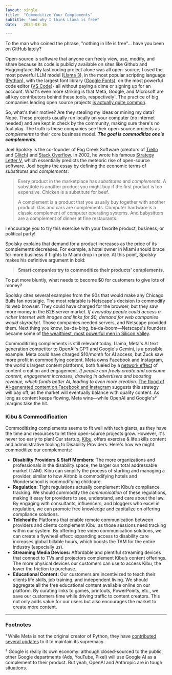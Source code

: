 ```yaml
---
layout: single
title:  "Commoditize Your Complements"
subtitle: "and why I think Llama is free"
date:   2024-08-16

---
```


To the man who coined the phrase, "nothing in life is free"... have you been on GitHub lately?

Open-source is software that anyone can freely view, use, modify, and share because its code is publicly available on sites like Github and Huggingface. My last coding project alone was all open-source; I used the most powerful LLM model ([Llama 3](https://huggingface.co/meta-llama/Meta-Llama-3-8B)), in the most popular scripting language ([Python](https://github.com/python/cpython)), with the largest font library ([Google Fonts](https://fonts.google.com/)), on the most powerful code editor ([VS Code](https://github.com/microsoft/vscode))- all without paying a dime or signing up for an account. What's even more striking is that Meta, Google, and Microsoft are all key contributors behind these tools, respectively¹. The practice of big companies leading open source projects [is actually quite common](https://github.com/redswallow/open-source-from-big-companies).

So, what's their motive? Are they stealing my ideas or mining my data? Nope. These projects usually run locally on your computer (no internet needed) and are kept in check by the community, making sure there's no foul play. The truth is these companies see their open-source projects as *complements* to their core business model. ***The goal is commoditize one's complements***.

Joel Spolsky is the co-founder of Fog Creek Software (creators of [Trello](https://trello.com/) and [Glitch](https://glitch.com/)) and [Stack Overflow](https://stackoverflow.com/). In 2002, he wrote his famous [Strategy Letter V](https://www.joelonsoftware.com/2002/06/12/strategy-letter-v/), which essentially predicts the meteoric rise of open-source software. Joel begins the essay by defining the economic terms of *substitutes* and *complements*:

> Every product in the marketplace has *substitutes* and *complements*. A substitute is another product you might buy if the first product is too expensive. Chicken is a substitute for beef. 
>
> A complement is a product that you usually buy together with another product. Gas and cars are complements. Computer hardware is a classic complement of computer operating systems. And babysitters are a complement of dinner at fine restaurants.

I encourage you to try this exercise with your favorite product, business, or political party!

Spolsky explains that demand for a product increases as the price of its complements decreases. For example, a hotel owner in Miami should brace for more business if flights to Miami drop in price. At this point, Spolsky makes his definitive argument in bold:

> **Smart companies try to commoditize their products’ complements.**

To put more bluntly, what needs to become $0 for customers to give lots of money? 

Spolsky cites several examples from the 90s that would make any Chicago Bulls fan nostalgic. The most relatable is Netscape's decision to commodify its web browser. They could have charged for the browser, but they saw more money in the B2B server market. *If everyday people could access a richer Internet with images and links for $0, demand for web companies would skyrocket.* Those companies needed servers, and Netscape provided them. Next thing you know, ba-da-bing, ba-da-boom—Netscape's founders became some of [the wealthiest, most powerful men in Silicon Valley](https://www.forbes.com/sites/alexkonrad/2019/04/02/andreessen-horowitz-is-blowing-up-the-venture-capital-model-again/).

Commoditizing complements is still relevant today. Llama, Meta's AI text generation competitor to OpenAI's GPT and Google's Gemini, is a possible example. Meta could have charged $10/month for AI access, but Zuck saw more profit in commodifying content. Meta owns Facebook and Instagram, the world's largest content platforms, both fueled by a [network effect](https://ben-mini.github.io/2024/network-effects-in-generative-ai) of content creation and engagement. *If people can freely create and consume content, engagement increases, drawing in advertisers and boosting revenue, which funds better AI, leading to even more creation.* [The flood of AI-generated content on Facebook and Instagram](https://www.youtube.com/watch?v=C6L07VdZO4o) suggests this strategy will pay off, as the market will eventually balance with quality content. As long as content keeps flowing, Meta wins—while OpenAI and Google's² margins take the hit.

### Kibu & Commodification

Commoditizing complements seems to fit well with tech giants, as they have the time and resources to let their open-source projects grow. However, it's never too early to plan! Our startup, [Kibu](https://kibuhq.com/), offers exercise & life skills content and administrative tooling to Disability Providers. Here's how we might commoditize our complements:

- **Disability Providers & Staff Members:** The more organizations and professionals in the disability space, the larger our total addressable market (TAM). Kibu can simplify the process of starting and managing a provider, similar to how Airbnb is commodifying hotels and Wonderschool is commodifying childcare.
- **Regulation:** Tight regulations actually complement Kibu’s compliance tracking. We should commodify the *communication* of these regulations, making it easy for providers to see, understand, and care about the law. By engaging with consultants, influencers, and bloggers who excel in regulation, we can promote free knowledge and capitalize on offering compliance solutions.
- **Telehealth:** Platforms that enable remote communication between providers and clients complement Kibu, as those sessions need tracking within our system. By offering free video communication solutions, we can create a flywheel effect: expanding access to disability care increases global billable hours, which boosts the TAM for the entire industry (especially us).
- **Streaming Media Devices:** Affordable and plentiful streaming devices that connect to TVs and projectors complement Kibu’s content offerings. The more physical devices our customers can use to access Kibu, the lower the friction to purchase.
- **Educational Content:** Our customers are incentivized to teach their clients life skills, job training, and independent living. We should aggregate all the free educational content available online on our platform. By curating links to games, printouts, PowerPoints, etc., we save our customers time while driving traffic to content creators. This not only adds value for our users but also encourages the market to create more content.

---

### Footnotes

¹ While Meta is not the original creator of Python, they have [contributed several updates](https://engineering.fb.com/2023/10/05/developer-tools/python-312-meta-new-features/) to it to maintain its supremacy.

² Google is really its own economy: although closed-sourced to the public, other Google departments (Ads, YouTube, Pixel) will use Google AI as a complement to their product. But yeah, OpenAI and Anthropic are in tough situations.